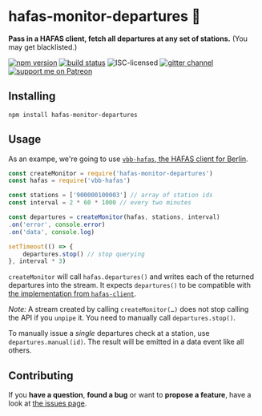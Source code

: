 # hafas-monitor-departures 🔭

**Pass in a HAFAS client, fetch all departures at any set of stations.** (You may get blacklisted.)

[![npm version](https://img.shields.io/npm/v/hafas-monitor-departures.svg)](https://www.npmjs.com/package/hafas-monitor-departures)
[![build status](https://img.shields.io/travis/derhuerst/hafas-monitor-departures.svg)](https://travis-ci.org/derhuerst/hafas-monitor-departures)
![ISC-licensed](https://img.shields.io/github/license/derhuerst/hafas-monitor-departures.svg)
[![gitter channel](https://badges.gitter.im/derhuerst/vbb-rest.svg)](https://gitter.im/derhuerst/vbb-rest)
[![support me on Patreon](https://img.shields.io/badge/support%20me-on%20patreon-fa7664.svg)](https://patreon.com/derhuerst)


## Installing

```shell
npm install hafas-monitor-departures
```


## Usage

As an exampe, we're going to use [`vbb-hafas`, the HAFAS client for Berlin](https://www.npmjs.com/package/vbb-hafas).

```js
const createMonitor = require('hafas-monitor-departures')
const hafas = require('vbb-hafas')

const stations = ['900000100003'] // array of station ids
const interval = 2 * 60 * 1000 // every two minutes

const departures = createMonitor(hafas, stations, interval)
.on('error', console.error)
.on('data', console.log)

setTimeout(() => {
	departures.stop() // stop querying
}, interval * 3)
```

`createMonitor` will call `hafas.departures()` and writes each of the returned departures into the stream. It expects `departures()` to be compatible with [the implementation from `hafas-client`](https://github.com/public-transport/hafas-client/blob/v2.5.0/docs/departures.md#departuresstation-opt).

*Note:* A stream created by calling `createMonitor(…)` does not stop calling the API if you `unpipe` it. You need to manually call `departures.stop()`.

To manually issue a *single* departures check at a station, use `departures.manual(id)`. The result will be emitted in a data event like all others.


## Contributing

If you **have a question**, **found a bug** or want to **propose a feature**, have a look at [the issues page](https://github.com/derhuerst/hafas-monitor-departures/issues).

